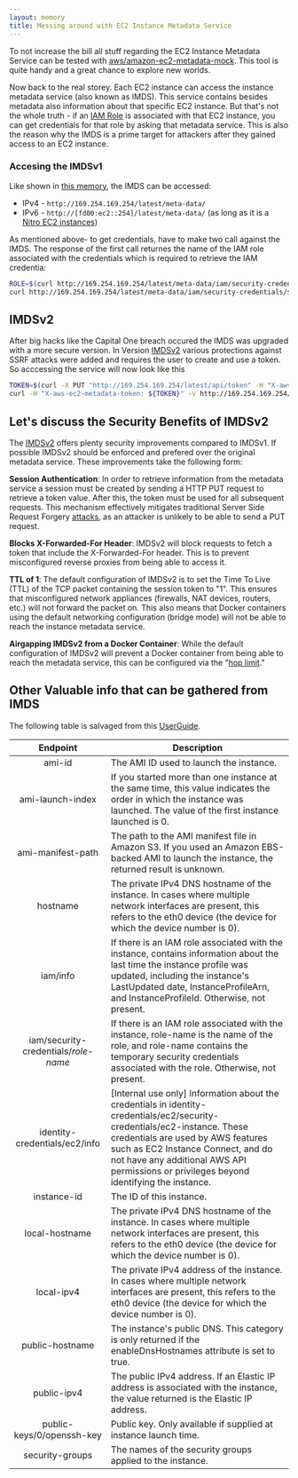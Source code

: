 ```yaml
---
layout: memory
title: Messing around with EC2 Instance Metadata Service
---
```


To not increase the bill all stuff regarding the EC2 Instance Metadata Service can be tested with [aws/amazon-ec2-metadata-mock](https://github.com/aws/amazon-ec2-metadata-mock). This tool is quite handy and a great chance to explore new worlds.

Now back to the real storey. Each EC2 instance can access the instance metadata service (also known as IMDS). This service contains besides metadata also information about that specific EC2 instance. But that's not the whole truth - if an [IAM Role](https://docs.aws.amazon.com/IAM/latest/UserGuide/id_roles.html) is associated with that EC2 instance, you can get credentials for that role by asking that metadata service. This is also the reason why the IMDS is a prime target for attackers after they gained access to an EC2 instance.

### Accesing the IMDSv1

Like shown in [this memory](https://benjitrapp.github.io/memories/2022-01-11-Cloudmetadata/), the IMDS can be accessed:

* IPv4 - `http://169.254.169.254/latest/meta-data/`
* IPv6 - `http://[fd00:ec2::254]/latest/meta-data/` (as long as it is a [Nitro EC2 instances](https://docs.aws.amazon.com/AWSEC2/latest/UserGuide/instance-types.html#ec2-nitro-instances))


As mentioned above- to get credentials, have to make two call against the IMDS. The response of the first call returnes the name of the IAM role associated with the credentials which is required to retrieve the IAM credentia:

```bash
ROLE=$(curl http://169.254.169.254/latest/meta-data/iam/security-credentials/)
curl http://169.254.169.254/latest/meta-data/iam/security-credentials/${ROLE}/
``` 

## IMDSv2

After big hacks like the Capital One breach occured the IMDS was upgraded with a more secure version. In
Version [IMDSv2](https://docs.aws.amazon.com/AWSEC2/latest/UserGuide/configuring-instance-metadata-service.html) various protections against SSRF attacks were added and requires the user to create and use a token. So acccessing the service will now look like this

```bash
TOKEN=$(curl -X PUT "http://169.254.169.254/latest/api/token" -H "X-aws-ec2-metadata-token-ttl-seconds: 21600")
curl -H "X-aws-ec2-metadata-token: ${TOKEN}" -v http://169.254.169.254/latest/meta-data/
```

## Let's discuss the Security Benefits of IMDSv2

The [IMDSv2](https://aws.amazon.com/blogs/security/defense-in-depth-open-firewalls-reverse-proxies-ssrf-vulnerabilities-ec2-instance-metadata-service/) offers plenty security improvements compared to IMDSv1. If possible IMDSv2 should be enforced and prefered over the original metadata service. These improvements take the following form:

**Session Authentication**: In order to retrieve information from the metadata service a session must be created by sending a HTTP PUT request to retrieve a token value. After this, the token must be used for all subsequent requests. This mechanism effectively mitigates traditional Server Side Request Forgery [attacks](https://hackingthe.cloud/aws/exploitation/ec2-metadata-ssrf/), as an attacker is unlikely to be able to send a PUT request.

**Blocks X-Forwarded-For Header**: IMDSv2 will block requests to fetch a token that include the X-Forwarded-For header. This is to prevent misconfigured reverse proxies from being able to access it.

**TTL of 1**: The default configuration of IMDSv2 is to set the Time To Live (TTL) of the TCP packet containing the session token to "1". This ensures that misconfigured network appliances (firewalls, NAT devices, routers, etc.) will not forward the packet on. This also means that Docker containers using the default networking configuration (bridge mode) will not be able to reach the instance metadata service.


**Airgapping IMDSv2 from a Docker Container**: While the default configuration of IMDSv2 will prevent a Docker container from being able to reach the metadata service, this can be configured via the "[hop limit](https://docs.aws.amazon.com/AWSEC2/latest/UserGuide/configuring-instance-metadata-service.html)."

## Other Valuable info that can be gathered from IMDS

The following table is salvaged from this [UserGuide](https://docs.aws.amazon.com/AWSEC2/latest/UserGuide/instancedata-data-categories.html).

| Endpoint | Description |
| :-----------------: | ----------- |
| ami-id            | The AMI ID used to launch the instance. |
| ami-launch-index  | If you started more than one instance at the same time, this value indicates the order in which the instance was launched. The value of the first instance launched is 0. |
| ami-manifest-path | The path to the AMI manifest file in Amazon S3. If you used an Amazon EBS-backed AMI to launch the instance, the returned result is unknown. |
| hostname          | The private IPv4 DNS hostname of the instance. In cases where multiple network interfaces are present, this refers to the eth0 device (the device for which the device number is 0). |
| iam/info          | If there is an IAM role associated with the instance, contains information about the last time the instance profile was updated, including the instance's LastUpdated date, InstanceProfileArn, and InstanceProfileId. Otherwise, not present. |
| iam/security-credentials/*role-name* | If there is an IAM role associated with the instance, role-name is the name of the role, and role-name contains the temporary security credentials associated with the role. Otherwise, not present. |
| identity-credentials/ec2/info | [Internal use only] Information about the credentials in identity-credentials/ec2/security-credentials/ec2-instance. These credentials are used by AWS features such as EC2 Instance Connect, and do not have any additional AWS API permissions or privileges beyond identifying the instance. |
| instance-id | The ID of this instance. |
| local-hostname | The private IPv4 DNS hostname of the instance. In cases where multiple network interfaces are present, this refers to the eth0 device (the device for which the device number is 0). |
| local-ipv4 | The private IPv4 address of the instance. In cases where multiple network interfaces are present, this refers to the eth0 device (the device for which the device number is 0). |
| public-hostname | The instance's public DNS. This category is only returned if the enableDnsHostnames attribute is set to true. |
| public-ipv4 | The public IPv4 address. If an Elastic IP address is associated with the instance, the value returned is the Elastic IP address. |
| public-keys/0/openssh-key |  	Public key. Only available if supplied at instance launch time. |
| security-groups | The names of the security groups applied to the instance. |